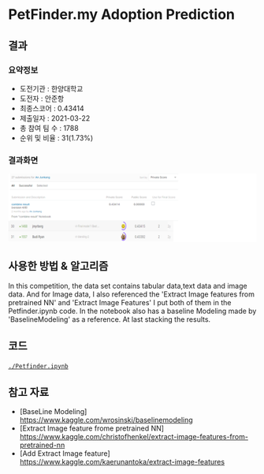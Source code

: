 # PetFinder.my Adoption Prediction

## 결과

### 요약정보

- 도전기관 : 한양대학교
- 도전자 : 안준항
- 최종스코어 : 0.43414
- 제출일자 : 2021-03-22
- 총 참여 팀 수 : 1788
- 순위 및 비율 : 31(1.73%)

### 결과화면

![leaderboard](./img/leaderboard.png)

## 사용한 방법 & 알고리즘
In this competition, the data set contains tabular data,text data and image data.
And for Image data, I also referenced the 'Extract Image features from pretrained NN' and 'Extract Image Features'
I put both of them in the Petfinder.ipynb code.
In the notebook also has a baseline Modeling made by 'BaselineModeling' as a reference.
At last stacking the results.

## 코드

[`./Petfinder.ipynb`](./Petfinder.ipynb)

## 참고 자료

- [BaseLine Modeling] https://www.kaggle.com/wrosinski/baselinemodeling
- [Extract Image feature frome pretrained NN] https://www.kaggle.com/christofhenkel/extract-image-features-from-pretrained-nn
- [Add Extract Image feature] https://www.kaggle.com/kaerunantoka/extract-image-features